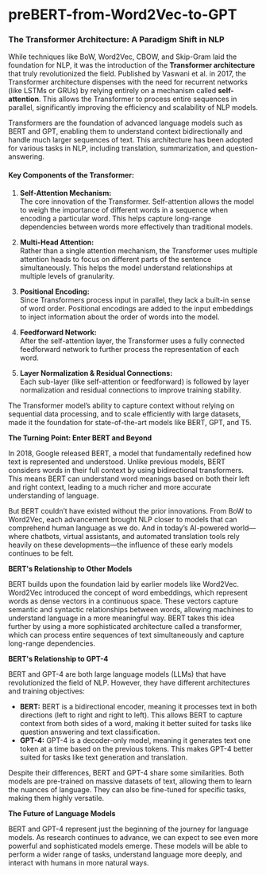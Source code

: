 # preBERT-from-Word2Vec-to-GPT
### **The Transformer Architecture: A Paradigm Shift in NLP**

While techniques like BoW, Word2Vec, CBOW, and Skip-Gram laid the foundation for NLP, it was the introduction of the **Transformer architecture** that truly revolutionized the field. Published by Vaswani et al. in 2017, the Transformer architecture dispenses with the need for recurrent networks (like LSTMs or GRUs) by relying entirely on a mechanism called **self-attention**. This allows the Transformer to process entire sequences in parallel, significantly improving the efficiency and scalability of NLP models.

Transformers are the foundation of advanced language models such as BERT and GPT, enabling them to understand context bidirectionally and handle much larger sequences of text. This architecture has been adopted for various tasks in NLP, including translation, summarization, and question-answering.

#### Key Components of the Transformer:

1. **Self-Attention Mechanism:**  
   The core innovation of the Transformer. Self-attention allows the model to weigh the importance of different words in a sequence when encoding a particular word. This helps capture long-range dependencies between words more effectively than traditional models.

2. **Multi-Head Attention:**  
   Rather than a single attention mechanism, the Transformer uses multiple attention heads to focus on different parts of the sentence simultaneously. This helps the model understand relationships at multiple levels of granularity.

3. **Positional Encoding:**  
   Since Transformers process input in parallel, they lack a built-in sense of word order. Positional encodings are added to the input embeddings to inject information about the order of words into the model.

4. **Feedforward Network:**  
   After the self-attention layer, the Transformer uses a fully connected feedforward network to further process the representation of each word.

5. **Layer Normalization & Residual Connections:**  
   Each sub-layer (like self-attention or feedforward) is followed by layer normalization and residual connections to improve training stability.

The Transformer model’s ability to capture context without relying on sequential data processing, and to scale efficiently with large datasets, made it the foundation for state-of-the-art models like BERT, GPT, and T5.

**The Turning Point: Enter BERT and Beyond**

In 2018, Google released BERT, a model that fundamentally redefined how text is represented and understood. Unlike previous models, BERT considers words in their full context by using bidirectional transformers. This means BERT can understand word meanings based on both their left and right context, leading to a much richer and more accurate understanding of language.

But BERT couldn’t have existed without the prior innovations. From BoW to Word2Vec, each advancement brought NLP closer to models that can comprehend human language as we do. And in today’s AI-powered world—where chatbots, virtual assistants, and automated translation tools rely heavily on these developments—the influence of these early models continues to be felt.

**BERT's Relationship to Other Models**

BERT builds upon the foundation laid by earlier models like Word2Vec. Word2Vec introduced the concept of word embeddings, which represent words as dense vectors in a continuous space. These vectors capture semantic and syntactic relationships between words, allowing machines to understand language in a more meaningful way. BERT takes this idea further by using a more sophisticated architecture called a transformer, which can process entire sequences of text simultaneously and capture long-range dependencies.

**BERT's Relationship to GPT-4**

BERT and GPT-4 are both large language models (LLMs) that have revolutionized the field of NLP. However, they have different architectures and training objectives:

* **BERT:** BERT is a bidirectional encoder, meaning it processes text in both directions (left to right and right to left). This allows BERT to capture context from both sides of a word, making it better suited for tasks like question answering and text classification.
* **GPT-4:** GPT-4 is a decoder-only model, meaning it generates text one token at a time based on the previous tokens. This makes GPT-4 better suited for tasks like text generation and translation.

Despite their differences, BERT and GPT-4 share some similarities. Both models are pre-trained on massive datasets of text, allowing them to learn the nuances of language. They can also be fine-tuned for specific tasks, making them highly versatile.

**The Future of Language Models**

BERT and GPT-4 represent just the beginning of the journey for language models. As research continues to advance, we can expect to see even more powerful and sophisticated models emerge. These models will be able to perform a wider range of tasks, understand language more deeply, and interact with humans in more natural ways.
